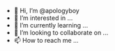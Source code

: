 - 👋 Hi, I’m @apologyboy
- 👀 I’m interested in ...
- 🌱 I’m currently learning ...
- 💞️ I’m looking to collaborate on ...
- 📫 How to reach me ...

<!---
apologyboy/apologyboy is a ✨ special ✨ repository because its `README.md` (this file) appears on your GitHub profile.
You can click the Preview link to take a look at your changes.
--->
